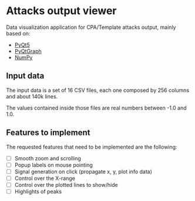 # Attacks output viewer

Data visualization application for CPA/Template attacks output, mainly based on:
- [PyQt5](https://pypi.org/project/PyQt5)
- [PyQtGraph](https://www.pyqtgraph.org)
- [NumPy](https://numpy.org)


## Input data

The input data is a set of 16 CSV files, each one composed by 256 columns and about 140k lines.

The values contained inside those files are real numbers between -1.0 and 1.0.

## Features to implement

The requested features that need to be implemented are the following:
- [ ] Smooth zoom and scrolling
- [ ] Popup labels on mouse pointing
- [ ] Signal generation on click (propagate x, y, plot info data)
- [ ] Control over the X-range
- [ ] Control over the plotted lines to show/hide
- [ ] Highlights of peaks
